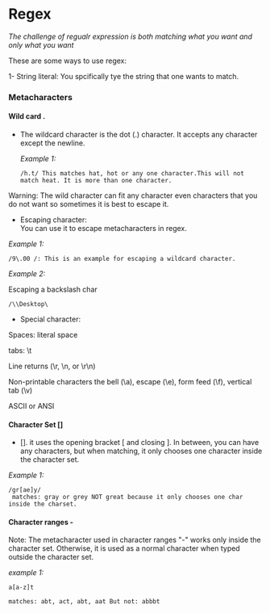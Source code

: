 # Regex
_The challenge of regualr expression is both matching what you want and only what you want_ 

These are some ways to use regex: 


1- String literal: You spcifically tye the string that one wants to match.

### Metacharacters

#### Wild card .

- The wildcard character is the dot (.) character. It accepts any character except the newline. 
 
  _Example 1:_
  ```
  /h.t/ This matches hat, hot or any one character.This will not match heat. It is more than one character. 
  
  ```
Warning: The wild character can fit any character even characters that you do not want so sometimes it is best to escape it. 



- Escaping character: \
You can use it to escape metacharacters in regex. 

_Example 1:_

```
/9\.00 /: This is an example for escaping a wildcard character. 
```

_Example 2:_

Escaping a backslash char

```
/\\Desktop\

```
- Special character: 

 Spaces: literal space

 tabs: \t 
 
 Line returns (\r, \n, or \r\n)
 
 Non-printable characters
 the bell (\a), escape (\e), form feed (\f), vertical tab (\v)

ASCII or ANSI



#### Character Set []

 - []. it uses the opening bracket [  and closing ]. In between, you can have any characters, but when matching, it only chooses one character inside the character set. 
 
 _Example 1:_
 
 ```
 /gr[ae]y/
  matches: gray or grey NOT great because it only chooses one char inside the charset.  
 ```

#### Character ranges -

Note: The metacharacter used in character ranges "-" works only inside the character set. Otherwise, it is used as a normal character when typed outside the character set.  

_example 1:_

```
a[a-z]t

matches: abt, act, abt, aat But not: abbbt
```

